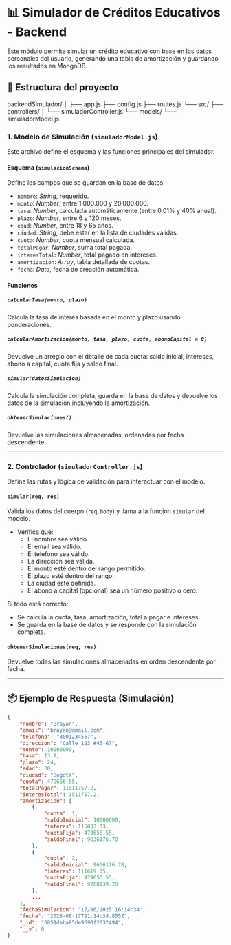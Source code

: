 # 📊 Simulador de Créditos Educativos - Backend

Este módulo permite simular un crédito educativo con base en los datos personales del usuario, generando una tabla de amortización y guardando los resultados en MongoDB.

## 🧩 Estructura del proyecto

backendSimulador/
│
├── app.js
├── config.js
├── routes.js
└── src/
    ├── controllers/
    │   └── simuladorController.js
    └── models/
        └── simuladorModel.js



### 1. Modelo de Simulación (`simuladorModel.js`)

Este archivo define el esquema y las funciones principales del simulador.

#### Esquema (`simulacionSchema`)

Define los campos que se guardan en la base de datos:

- `nombre`: *String*, requerido.
- `monto`: *Number*, entre 1.000.000 y 20.000.000.
- `tasa`: *Number*, calculada automáticamente (entre 0.01% y 40% anual).
- `plazo`: *Number*, entre 6 y 120 meses.
- `edad`: *Number*, entre 18 y 65 años.
- `ciudad`: *String*, debe estar en la lista de ciudades válidas.
- `cuota`: *Number*, cuota mensual calculada.
- `totalPagar`: *Number*, suma total pagada.
- `interesTotal`: *Number*, total pagado en intereses.
- `amortizacion`: *Array*, tabla detallada de cuotas.
- `fecha`: *Date*, fecha de creación automática.

#### Funciones

##### `calcularTasa(monto, plazo)`

Calcula la tasa de interés basada en el monto y plazo usando ponderaciones.

##### `calcularAmortizacion(monto, tasa, plazo, cuota, abonoCapital = 0)`

Devuelve un arreglo con el detalle de cada cuota: saldo inicial, intereses, abono a capital, cuota fija y saldo final.

##### `simular(datosSimulacion)`

Calcula la simulación completa, guarda en la base de datos y devuelve los datos de la simulación incluyendo la amortización.

##### `obtenerSimulaciones()`

Devuelve las simulaciones almacenadas, ordenadas por fecha descendente.

---

### 2. Controlador (`simuladorController.js`)

Define las rutas y lógica de validación para interactuar con el modelo.

#### `simular(req, res)`

Valida los datos del cuerpo (`req.body`) y llama a la función `simular` del modelo.

- Verifica que:
  - El nombre sea válido.
  - El email sea válido.
  - El telefono sea válido.
  - La direccion sea válida.
  - El monto esté dentro del rango permitido.
  - El plazo esté dentro del rango.
  - La ciudad esté definida.
  - El abono a capital (opcional) sea un número positivo o cero.

Si todo está correcto:
- Se calcula la cuota, tasa, amortización, total a pagar e intereses.
- Se guarda en la base de datos y se responde con la simulación completa.

#### `obtenerSimulaciones(req, res)`

Devuelve todas las simulaciones almacenadas en orden descendente por fecha.

---

## 📦 Ejemplo de Respuesta (Simulación)

```json
{
    "nombre": "Brayan",
    "email": "brayan@gmail.com",
    "telefono": "3001234567",
    "direccion": "Calle 123 #45-67",
    "monto": 10000000,
    "tasa": 13.9,
    "plazo": 24,
    "edad": 30,
    "ciudad": "Bogotá",
    "cuota": 479656.55,
    "totalPagar": 11511757.2,
    "interesTotal": 1511757.2,
    "amortizacion": [
        {
            "cuota": 1,
            "saldoInicial": 10000000,
            "interes": 115833.33,
            "cuotaFija": 479656.55,
            "saldoFinal": 9636176.78
        },
        {
            "cuota": 2,
            "saldoInicial": 9636176.78,
            "interes": 111619.05,
            "cuotaFija": 479656.55,
            "saldoFinal": 9268139.28
        },
        ...
    ],
    "fechaSimulacion": "17/06/2025 16:14:34",
    "fecha": "2025-06-17T21:14:34.855Z",
    "_id": "6851daba85de9690f2032494",
    "__v": 0
}
